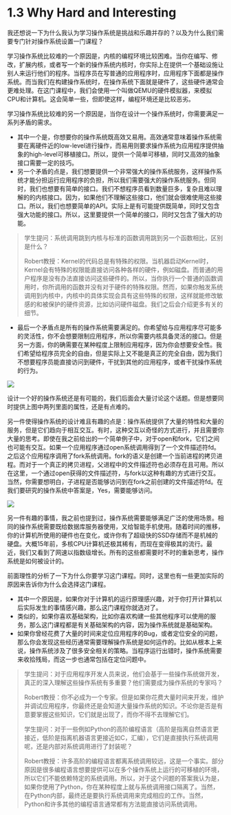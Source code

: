 # 1.3 Why Hard and Interesting

我还想说一下为什么我认为学习操作系统是挑战和乐趣并存的？以及为什么我们需要专门针对操作系统设置一门课程？

学习操作系统比较难的一个原因是，内核的编程环境比较困难。当你在编写、修改，扩展内核，或者写一个新的操作系统内核时，你实际上在提供一个基础设施让别人来运行他们的程序。当程序员在写普通的应用程序时，应用程序下面都是操作系统。而当我们在构建操作系统时，在操作系统下面就是硬件了，这些硬件通常会更难处理。在这门课程中，我们会使用一个叫做QEMU的硬件模拟器，来模拟CPU和计算机。这会简单一些，但即使这样，编程环境还是比较恶劣。

学习操作系统比较难的另一个原因是，当你在设计一个操作系统时，你需要满足一系列矛盾的需求。

* 其中一个是，你想要你的操作系统既高效又易用。高效通常意味着操作系统需要在离硬件近的low-level进行操作，而易用则要求操作系统为应用程序提供抽象的high-level可移植接口。所以，提供一个简单可移植，同时又高效的抽象接口需要一定的技巧。
* 另一个矛盾的点是，我们想要提供一个非常强大的操作系统服务，这样操作系统才能分担运行应用程序的负担，所以我们需要强大的操作系统服务。但同时，我们也想要有简单的接口。我们不想程序员看到数量巨多，复杂且难以理解的的内核接口。因为，如果他们不理解这些接口，他们就会很难使用这些接口。所以，我们也想要简单的API。实际上是有可能提供既简单，同时又包含强大功能的接口。所以，这里要提供一个简单的接口，同时又包含了强大的功能。

> 学生提问：系统调用跳到内核与标准的函数调用跳到另一个函数相比，区别是什么？
>
> Robert教授：Kernel的代码总是有特殊的权限。当机器启动Kernel时，Kernel会有特殊的权限能直接访问各种各样的硬件，例如磁盘。而普通的用户程序是没有办法直接访问这些硬件的。所以，当你执行一个普通的函数调用时，你所调用的函数并没有对于硬件的特殊权限。然而，如果你触发系统调用到内核中，内核中的具体实现会具有这些特殊的权限，这样就能修改敏感的和被保护的硬件资源，比如访问硬件磁盘。我们之后会介绍更多有关的细节。

* 最后一个矛盾点是所有的操作系统需要满足的。你希望给与应用程序尽可能多的灵活性，你不会想要限制应用程序，所以你需要内核具备灵活的接口。但是另一方面，你的确需要在某种程度上限制应用程序，因为你会想要安全性。我们希望给程序员完全的自由，但是实际上又不能是真正的完全自由，因为我们不想要程序员能直接访问到硬件，干扰到其他的应用程序，或者干扰操作系统的行为。

![](<../.gitbook/assets/image (281).png>)

设计一个好的操作系统还是有可能的，我们后面会大量讨论这个话题。但是想要同时提供上图中两列里面的属性，还是有点难的。

另一件使得操作系统的设计难且有趣的点是：操作系统提供了大量的特性和大量的服务，但是它们趋向于相互交互。有时，这种交互以奇怪的方式进行，并且需要你大量的思考。即使在我之前给出的一个简单例子中，对于open和fork，它们之间也可能有交互。如果一个应用程序通过open系统调用得到了一个文件描述符fd。之后这个应用程序调用了fork系统调用。fork的语义是创建一个当前进程的拷贝进程。而对于一个真正的拷贝进程，父进程中的文件描述符也必须存在且可用。所以在这里，一个通过open获得的文件描述符，与fork以这种有趣的方式进行交互。当然，你需要想明白，子进程是否能够访问到在fork之前创建的文件描述符fd。在我们要研究的操作系统中答案是，Yes，需要能够访问。

![](<../.gitbook/assets/image (188).png>)

另一件有趣的事情，我之前也提到过，操作系统需要能够满足广泛的使用场景。相同的操作系统需要既给数据库服务器使用，又给智能手机使用。随着时间的推移，你的计算机所使用的硬件也在变化，或许你有了超级快的SSD存储而不是机械的硬盘。大概15年前，多核CPU计算机还极其稀有，而现在变得极其的流行。最近，我们又看到了网速以指数级增长。所有的这些都需要时不时的重新思考，操作系统是如何被设计的。

前面理性的分析了一下为什么你要学习这门课程。同时，这里也有一些更加实际的原因来告诉你为什么会选择这门课程。

* 其中一个原因是，如果你对于计算机的运行原理感兴趣，对于你打开计算机以后实际发生的事情感兴趣，那么这门课程你就选对了。
* 类似的，如果你喜欢基础架构，比如你喜欢构建一些其他程序可以使用的服务，那么这门课程都是有关基础架构的内容，因为操作系统就是基础架构。
* 如果你曾经花费了大量的时间来定位应用程序的Bug，或者定位安全的问题，那么你会发现这些经历通常需要理解操作系统是如何运作的。比如从根本上来说，操作系统涉及了很多安全相关的策略。当程序运行出错时，操作系统需要来收拾残局，而这一步也通常包括在定位问题中。

> 学生提问：对于应用程序开发人员来说，他们会基于一些操作系统做开发，真正的深入理解这些操作系统有多重要？他们需要成为操作系统的专家吗？
>
> Robert教授：你不必成为一个专家。但是如果你花费大量时间来开发，维护并调试应用程序，你最终还是会知道大量操作系统的知识。不论你是否是有意要掌握这些知识，它们就是出现了，而你不得不去理解它们。
>
> 学生提问：对于一些例如Python的高阶编程语言（高阶是指离自然语言更接近，低阶是指离机器语言更接近如C，汇编），它们是直接执行系统调用呢，还是内部对系统调用进行了封装呢？
>
> Robert教授：许多高阶的编程语言都离系统调用较远，这是一个事实。部分原因是很多编程语言想要提供可以在多个操作系统上运行的可移植的环境，所以它们不能依赖特定的系统调用。所以，对于这个问题的答案我认为是，如果你使用了Python，你在某种程度上就与系统调用接口隔离了。当然，在Python内部，最终还是要执行系统调用来完成相应的工作。当然，Python和许多其他的编程语言通常都有方法能直接访问系统调用。
